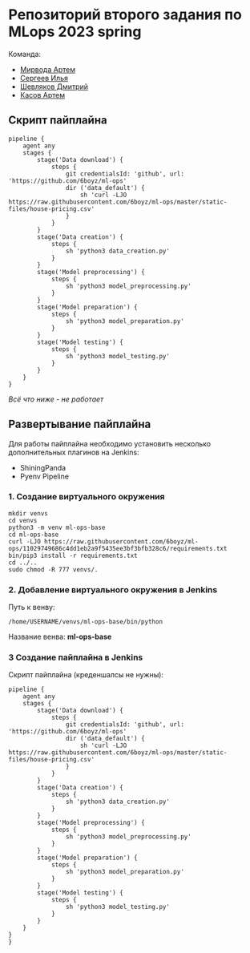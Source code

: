 # Репозиторий второго задания по MLops 2023 spring

Команда:
* [Мирвода Артем](https://github.com/Roccowen)
* [Сергеев Илья](https://github.com/allwanttokissme)
* [Шевляков Дмитрий](https://github.com/prettygodboi)
* [Касов Артем](https://github.com/A-Kasov)

## Скрипт пайплайна

```
pipeline {
    agent any
    stages {
        stage('Data download') {
            steps {
                git credentialsId: 'github', url: 'https://github.com/6boyz/ml-ops'
                dir ('data_default') {
                    sh 'curl -LJO https://raw.githubusercontent.com/6boyz/ml-ops/master/static-files/house-pricing.csv'   
                }
            }
        }
        stage('Data creation') {
            steps { 
                sh 'python3 data_creation.py'
            }
        }
        stage('Model preprocessing') {
            steps {
                sh 'python3 model_preprocessing.py'
            }
        }
        stage('Model preparation') {
            steps {
                sh 'python3 model_preparation.py'
            }
        }
        stage('Model testing') {
            steps {
                sh 'python3 model_testing.py'
            }
        }
    }
}
```

*Всё что ниже - не работает*

## Развертывание пайплайна
Для работы пайплайна необходимо установить несколько дополнительных плагинов на Jenkins:
* ShiningPanda
* Pyenv Pipeline

### 1. Создание виртуального окружения

```
mkdir venvs
cd venvs
python3 -m venv ml-ops-base
cd ml-ops-base
curl -LJO https://raw.githubusercontent.com/6boyz/ml-ops/11029749686c4dd1eb2a9f5435ee3bf3bfb328c6/requirements.txt
bin/pip3 install -r requirements.txt
cd ../..
sudo chmod -R 777 venvs/.
```
### 2. Добавление виртуального окружения в Jenkins
Путь к венву: 
```
/home/USERNAME/venvs/ml-ops-base/bin/python
```
Название венва: **ml-ops-base**
### 3 Создание пайплайна в Jenkins
Скрипт пайплайна (креденшалсы не нужны):
```
pipeline {
    agent any
    stages {
        stage('Data download') {
            steps {
                git credentialsId: 'github', url: 'https://github.com/6boyz/ml-ops'
                dir ('data_default') {
                    sh 'curl -LJO https://raw.githubusercontent.com/6boyz/ml-ops/master/static-files/house-pricing.csv'   
                }
            }
        }
        stage('Data creation') {
            steps { 
                sh 'python3 data_creation.py'
            }
        }
        stage('Model preprocessing') {
            steps {
                sh 'python3 model_preprocessing.py'
            }
        }
        stage('Model preparation') {
            steps {
                sh 'python3 model_preparation.py'
            }
        }
        stage('Model testing') {
            steps {
                sh 'python3 model_testing.py'
            }
        }
    }
}
}
```
